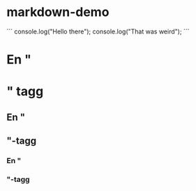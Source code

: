 # markdown-demo

´´´
console.log("Hello there");
console.log("That was weird");
´´´

# En "<h1>" tagg

## En "<h2>"-tagg

### En "<h3>"-tagg
